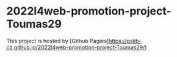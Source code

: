 # 2022l4web-promotion-project-Toumas29

This project is hosted by [Github Pagies]https://pslib-cz.github.io/2022l4web-promotion-project-Toumas29/)
